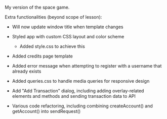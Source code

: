 My version of the space game.

Extra functionalities (beyond scope of lesson):

* Will now update window title when template changes

* Styled app with custom CSS layout and color scheme
  * Added style.css to achieve this

* Added credits page template

* Added error message when attempting to register with a username that already exists

* Added queries.css to handle media queries for responsive design

* Add "Add Transaction" dialog, including adding overlay-related elements and methods and sending transaction data to API

* Various code refactoring, including combining createAccount() and getAccount() into sendRequest()